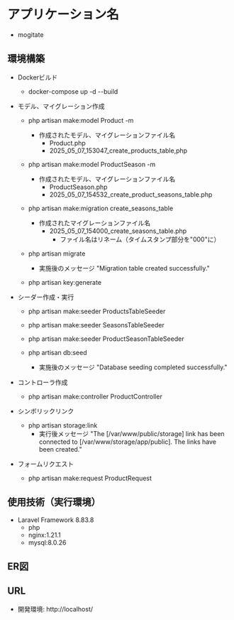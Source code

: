 # アプリケーション名
- mogitate

## 環境構築
- Dockerビルド
  - docker-compose up -d --build
- モデル、マイグレーション作成
  - php artisan make:model Product -m
    - 作成されたモデル、マイグレーションファイル名
      - Product.php
      - 2025_05_07_153047_create_products_table,php
  - php artisan make:model ProductSeason -m
    - 作成されたモデル、マイグレーションファイル名
      - ProductSeason.php
      - 2025_05_07_154532_create_product_seasons_table.php
  - php artisan make:migration create_seasons_table
    - 作成されたマイグレーションファイル名
      - 2025_05_07_154000_create_seasons_table.php
        - ファイル名はリネーム（タイムスタンプ部分を"000"に）
       
  - php artisan migrate
    - 実施後のメッセージ "Migration table created successfully."
   
  - php artisan key:generate
 
- シーダー作成・実行
  - php artisan make:seeder ProductsTableSeeder
  - php artisan make:seeder SeasonsTableSeeder
  - php artisan make:seeder ProductSeasonTableSeeder
 
  - php artisan db:seed
    - 実施後のメッセージ "Database seeding completed successfully."
   
- コントローラ作成
  - php artisan make:controller ProductController
 
- シンボリックリンク
  - php artisan storage:link
    - 実行後メッセージ       "The [/var/www/public/storage] link has been connected to [/var/www/storage/app/public].
The links have been created."

- フォームリクエスト
  - php artisan make:request ProductRequest

## 使用技術（実行環境）
- Laravel Framework 8.83.8
  - php
  - nginx:1.21.1
  - mysql:8.0.26
 
## ER図

## URL
- 開発環境: http://localhost/
